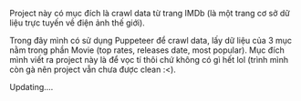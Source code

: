 Project này có mục đích là crawl data từ trang IMDb (là một trang cơ sở dữ liệu trực tuyến về điện ảnh thế giới).

Trong đây mình có sử dụng Puppeteer để crawl data, lấy dữ liệu của 3 mục nằm trong phần Movie (top rates, releases date, most popular). Mục đích mình viết ra project này là để vọc tí thôi chứ không có gì hết lol (trình mình còn gà nên project vẫn chưa được clean :<).


Updating....
